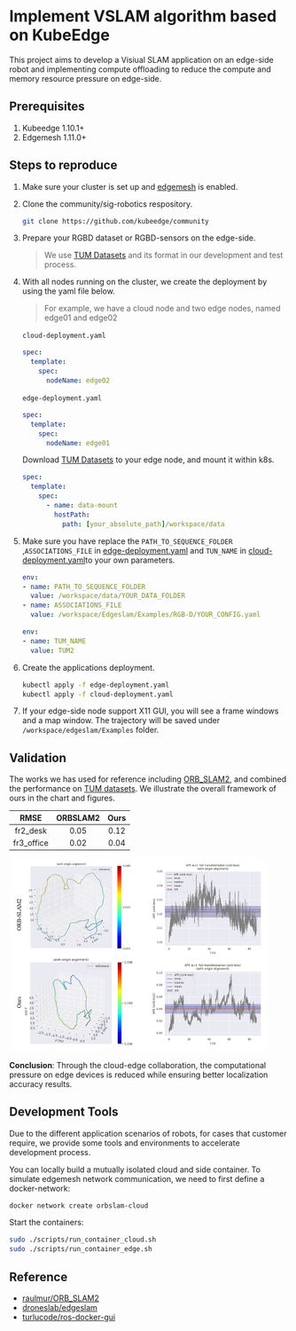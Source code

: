 # Implement VSLAM algorithm based on KubeEdge

This project aims to develop a Visiual SLAM application on an edge-side robot and implementing compute offloading to reduce the compute and memory resource pressure on edge-side.

## Prerequisites

1. Kubeedge  1.10.1+
2. Edgemesh  1.11.0+

## Steps to reproduce

1. Make sure your cluster is set up and [edgemesh](https://kubeedge.io/en/docs/advanced/edgemesh/) is enabled.

2. Clone the community/sig-robotics respository.

   ```bash
   git clone https://github.com/kubeedge/community
   ```

3. Prepare your RGBD dataset or RGBD-sensors on the edge-side.

   > We use [TUM Datasets](https://vision.in.tum.de/data/datasets/rgbd-dataset/download) and its format in our development and test process.

4. With all nodes running on the cluster, we create the deployment by using the yaml file below.

   > For example, we have a cloud node and two edge nodes, named edge01 and edge02

   `cloud-deployment.yaml`

   ```yaml
   spec:
     template:
       spec:
         nodeName: edge02
   ```

   `edge-deployment.yaml`

   ```yaml
   spec:
     template:
       spec:
         nodeName: edge01
   ```

   Download [TUM Datasets](https://vision.in.tum.de/data/datasets/rgbd-dataset/download) to your edge node, and mount it within k8s.

   ```yaml
   spec:
     template:
       spec:
         - name: data-mount
           hostPath: 
             path: [your_absolute_path]/workspace/data
   ```

5. Make sure you have replace the `PATH_TO_SEQUENCE_FOLDER` ,`ASSOCIATIONS_FILE` in [edge-deployment.yaml](edge-deployment.yaml) and `TUN_NAME` in [cloud-deployment.yaml](cloud-deployment.yaml)to your own parameters.

   ```yaml
   env:
   - name: PATH_TO_SEQUENCE_FOLDER
     value: /workspace/data/YOUR_DATA_FOLDER
   - name: ASSOCIATIONS_FILE
     value: /workspace/Edgeslam/Examples/RGB-D/YOUR_CONFIG.yaml
   ```

   ```yaml
   env:
   - name: TUM_NAME
     value: TUM2
   ```

6. Create the applications deployment.

   ```bash
   kubectl apply -f edge-deployment.yaml
   kubectl apply -f cloud-deployment.yaml
   ```

7. If your edge-side node support X11 GUI, you will see a frame windows and a map window. The trajectory will be saved under `/workspace/edgeslam/Examples`  folder.

## Validation

The works we has used for reference including [ORB_SLAM2](https://github.com/raulmur/ORB_SLAM2), and combined the performance on [TUM datasets](https://vision.in.tum.de/data/datasets/rgbd-dataset/download). We illustrate the overall framework of ours in the chart and figures.

|    RMSE    | ORBSLAM2 | Ours |
| :--------: | :------: | :--: |
|  fr2_desk  |   0.05   | 0.12 |
| fr3_office |   0.02   | 0.04 |

<img src="images/results.png" alt="results" style="zoom:50%;" />

**Conclusion**: Through the cloud-edge collaboration, the computational pressure on edge devices is reduced while ensuring better localization accuracy results.

## Development Tools

Due to the different application scenarios of robots, for cases that customer require, we provide some tools and environments to accelerate development process.

You can locally build a mutually isolated cloud and side container. To simulate edgemesh network communication, we need to first define a docker-network:

```bash
docker network create orbslam-cloud
```

Start the containers:

```bash
sudo ./scripts/run_container_cloud.sh
sudo ./scripts/run_container_edge.sh
```

## Reference

* [raulmur/ORB_SLAM2](https://github.com/raulmur/ORB_SLAM2)
* [droneslab/edgeslam](https://github.com/droneslab/edgeslam)
* [turlucode/ros-docker-gui](https://github.com/turlucode/ros-docker-gui)